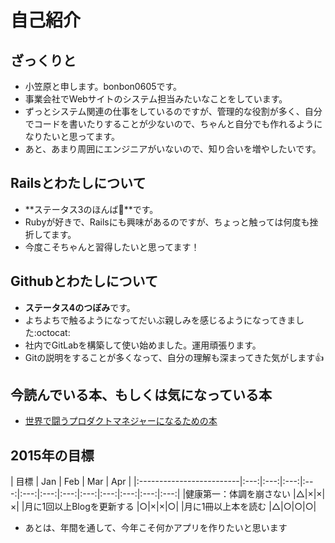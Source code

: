 # 自己紹介

## ざっくりと
- 小笠原と申します。bonbon0605です。
- 事業会社でWebサイトのシステム担当みたいなことをしています。
- ずっとシステム関連の仕事をしているのですが、管理的な役割が多く、自分でコードを書いたりすることが少ないので、ちゃんと自分でも作れるようになりたいと思ってます。
- あと、あまり周囲にエンジニアがいないので、知り合いを増やしたいです。

## Railsとわたしについて
- **ステータス3のほんば:herb:**です。
- Rubyが好きで、Railsにも興味があるのですが、ちょっと触っては何度も挫折してます。
- 今度こそちゃんと習得したいと思ってます！

## Githubとわたしについて
- **ステータス4のつぼみ**です。 
- よちよちで触るようになってだいぶ親しみを感じるようになってきました:octocat:
- 社内でGitLabを構築して使い始めました。運用頑張ります。
- Gitの説明をすることが多くなって、自分の理解も深まってきた気がします:+1:

## 今読んでいる本、もしくは気になっている本
- [世界で闘うプロダクトマネジャーになるための本](http://www.amazon.co.jp/dp/B00MN5AO7E/) 

## 2015年の目標

|            目標           | Jan | Feb | Mar | Apr |
|:-------------------------|:---:|:---:|:---:|:---:|:---:|:---:|:---:|:---:|:---:|:---:|:---:|:---:|
|健康第一：体調を崩さない |△|×|×|×|
|月に1回以上Blogを更新する |○|×|×|○|
|月に1冊以上本を読む |△|○|○|○|

+ あとは、年間を通して、今年こそ何かアプリを作りたいと思います